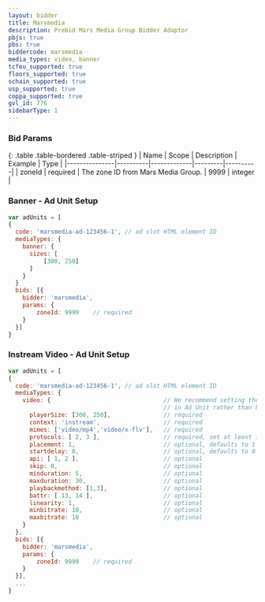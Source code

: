 ```yaml
---
layout: bidder
title: Marsmedia
description: Prebid Mars Media Group Bidder Adaptor
pbjs: true
pbs: true
biddercode: marsmedia
media_types: video, banner
tcfeu_supported: true
floors_supported: true
schain_supported: true
usp_supported: true
coppa_supported: true
gvl_id: 776
sidebarType: 1
---
```


### Bid Params

{: .table .table-bordered .table-striped }
| Name          | Scope    | Description | Example | Type     |
|---------------|----------|-------------|---------|----------|
| zoneId | required | The zone ID from Mars Media Group. | 9999 | integer |

### Banner - Ad Unit Setup

```javascript
var adUnits = [
{
  code: 'marsmedia-ad-123456-1', // ad slot HTML element ID  
  mediaTypes: {
    banner: {  
      sizes: [
          [300, 250]
      ]
    }   
  } 
  bids: [{
    bidder: 'marsmedia',
    params: {
        zoneId: 9999    // required 
    }
  }]
}
```

### Instream Video - Ad Unit Setup

```javascript
var adUnits = [
{
  code: 'marsmedia-ad-123456-1', // ad slot HTML element ID  
  mediaTypes: {
    video: {                                // We recommend setting the following video params
                                            // in Ad Unit rather than bidder params as per Prebid 4.0 recommendation. 
      playerSize: [300, 250],               // required
      context: 'instream',                  // required
      mimes: ['video/mp4','video/x-flv'],   // required
      protocols: [ 2, 3 ],                  // required, set at least 1 value in array
      placement: 1,                         // optional, defaults to 1 when context = instream
      startdelay: 0,                        // optional, defaults to 0 when context = instream
      api: [ 1, 2 ],                        // optional
      skip: 0,                              // optional
      minduration: 5,                       // optional
      maxduration: 30,                      // optional
      playbackmethod: [1,3],                // optional
      battr: [ 13, 14 ],                    // optional
      linearity: 1,                         // optional
      minbitrate: 10,                       // optional
      maxbitrate: 10                        // optional
    }   
  }, 
  bids: [{
    bidder: 'marsmedia',
    params: {
        zoneId: 9999    // required    
    }
  }],
  ...
}
```
